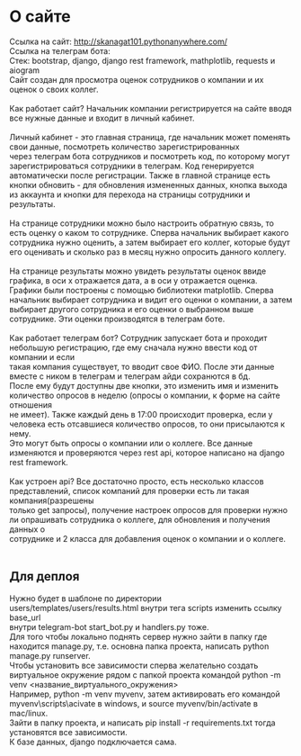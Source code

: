 # О сайте
Ссылка на сайт: http://skanagat101.pythonanywhere.com/ <br>
Ссылка на телеграм бота: <br>
Стек: bootstrap, django, django rest framework, mathplotlib, requests и aiogram <br>
Сайт создан для просмотра оценок сотрудников о компании и их оценок о своих коллег. <br>
<br>
Как работает сайт? Начальник компании регистрируется на сайте вводя все нужные данные и входит в личный кабинет. <br>
<br>
Личный кабинет - это главная страница, где начальник может поменять свои данные, посмотреть количество зарегистрированных <br>
через телеграм бота сотрудников и посмотреть код, по которому могут зарегистрироваться сотрудники в телеграм. Код генерируется <br>
автоматически после регистрации. Также в главной странице есть кнопки обновить - для обновления измененных данных, кнопка выхода <br>
из аккаунта и кнопки для перехода на страницы сотрудники и результаты. <br>
<br>
На странице сотрудники можно было настроить обратную связь, то есть оценку о каком то сотруднике. Сперва начальник выбирает какого <br>
сотрудника нужно оценить, а затем выбирает его коллег, которые будут его оценивать и сколько раз в месяц нужно опросить данного коллегу. <br>
<br>
На странице результаты можно увидеть результаты оценок ввиде графика, в оси х отражается дата, а в оси у отражается оценка. <br>
Графики были построены с помощью библиотеки matplotlib. Сперва начальник выбирает сотрудника и видит его оценки о компании, а затем <br> 
выбирает другого сотрудника и его оценки о выбранном выше сотруднике. Эти оценки производятся в телеграм боте. <br>
<br>
Как работает телеграм бот? Сотрудник запускает бота и проходит небольшую регистрацию, где ему сначала нужно ввести код от компании и если <br>
такая компания существует, то вводит свое ФИО. После эти данные вместе с ником в телеграм и телеграм айди сохранются в бд. <br>
После ему будут доступны две кнопки, это изменить имя и изменить количество опросов в неделю (опросы о компании, к форме на сайте отношения <br>
не имеет). Также каждый день в 17:00 происходит проверка, если у человека есть отсавшиеся количество опросов, то они присылаются к нему. <br>
Это могут быть опросы о компании или о коллеге. Все данные изменяются и проверяются через rest api, которое написано на django rest framework. <br>
<br>
Как устроен api? Все достаточно просто, есть несколько классов представлений, список компаний для проверки есть ли такая компания(разрешены <br>
только get запросы), получение настроек опросов для проверки нужно ли опрашивать сотрудника о коллеге, для обновления и получения данных о <br>
сотруднике и 2 класса для добавления оценок о компании и о коллеге. <br>
<br>
## Для деплоя
Нужно будет в шаблоне по директории users/templates/users/results.html внутри тега scripts изменить ссылку base_url <br>
внутри telegram-bot start_bot.py и handlers.py тоже. <br>
Для того чтобы локально поднять сервер нужно зайти в папку где находится manage.py, т.е. основна папка проекта, написать python manage.py runserver. <br>
Чтобы установить все зависимости сперва желательно создать виртуальное окружение рядом с папкой проекта командой python -m venv <название_виртуального_окружения> <br>
Например, python -m venv myvenv, затем активировать его командой myvenv\scripts\acivate в windows, и source myvenv/bin/activate в mac/linux. <br>
Зайти в папку проекта, и написать pip install -r requirements.txt тогда установятся все зависимости. <br>
К базе данных, django подключается сама.
